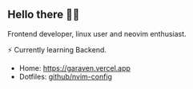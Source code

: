 
<!--
**garaven/garaven** is a ✨ _special_ ✨ repository because its `README.md` (this file) appears on your GitHub profile.

Here are some ideas to get you started:

- 🔭 I’m currently working on ...
- 🌱 I’m currently learning ...
- 👯 I’m looking to collaborate on ...
- 🤔 I’m looking for help with ...
- 💬 Ask me about ...
- 📫 How to reach me: ...
- 😄 Pronouns: ...
- ⚡ Fun fact: ...
-->
## Hello there 👋🏻
<p>Frontend developer, linux user and neovim enthusiast.</p>
<p>⚡️ Currently learning Backend.</p>
<ul>
    <li>
        Home: <a href="https://garaven.vercel.app">https://garaven.vercel.app</a>
    </li>
<!--     <li>
        Linkedin: <a href="https://linkedin.com/in/garaven">linkedin/garaven</a>
    </li> -->
    <li>
        Dotfiles: <a href="https://github.com/garaven/nvim-config">github/nvim-config</a>
    </li>
<!--     <li>
        Codeforces: <a href="https://codeforces.com/profile/garaven">codeforces/garaven</a>
    </li> -->
</ul>
